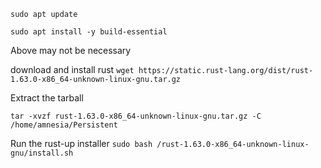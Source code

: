 `sudo apt update`

`sudo apt install -y build-essential`

Above may not be necessary

download and install rust
`wget https://static.rust-lang.org/dist/rust-1.63.0-x86_64-unknown-linux-gnu.tar.gz`

Extract the tarball

`tar -xvzf rust-1.63.0-x86_64-unknown-linux-gnu.tar.gz -C /home/amnesia/Persistent`

Run the rust-up installer
`sudo bash /rust-1.63.0-x86_64-unknown-linux-gnu/install.sh`

